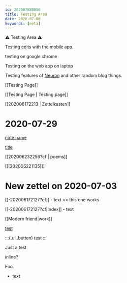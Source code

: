 ```yaml
---
id: 202007080056
title: Testing Area
date: 2020-07-08
keywords: [meta]
---
```


⚠ Testing Area ⚠

Testing edits with the mobile app.

testing on google chrome

Testing on the web app on laptop

Testing features of [Neuron](https://neuron.zettel.page/) and other random blog things.

[[Testing Page]] <!--Testing page-->

[[Testing Page | Testing page]]

[[202006172213 | Zettelkasten]]

# 2020-07-29

[note name](-c202006232256.md)

[title](-c202006032252.md)

[[202006232256?cf | poems]]

[[[202006221135]]] 

# New zettel on 2020-07-03

[[-202006172127?cf]] [](test-test) - text << this one works

[[-202006172127?cf|index]]  - text
[^hi]: something

[[Modern friend|work]]

[test](202006212211.md)

:::{.ui .button}
[test](https://www.google.com)
:::

Just a test

inline? <!-- this is a comment -->

Foo.


- text

<script 
    src="https://utteranc.es/client.js"
    repo="EyebrowHairs/garden"
    issue-term="title"
    label="comment"
    theme="github-light"
    crossorigin="anonymous"
    async>
</script>

